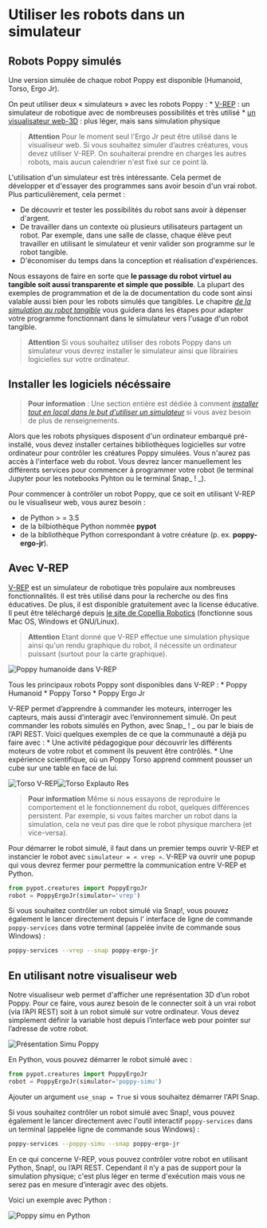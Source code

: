 # Utiliser les robots dans un simulateur

## Robots Poppy simulés

Une version simulée de chaque robot Poppy est disponible (Humanoid, Torso, Ergo Jr).

On peut utiliser deux « simulateurs » avec les robots Poppy : * [ V-REP](http://www.coppeliarobotics.com) : un simulateur de robotique avec de nombreuses possibilités et très utilisé * [ un visualisateur web-3D](http://simu.poppy-project.org) : plus léger, mais sans simulation physique

> **Attention** Pour le moment seul l'Ergo Jr peut être utilisé dans le visualiseur web. Si vous souhaitez simuler d’autres créatures, vous devez utiliser V-REP. On souhaiterai prendre en charges les autres robots, mais aucun calendrier n'est fixé sur ce point là.

L'utilisation d'un simulateur est très intéressante. Cela permet de développer et d'essayer des programmes sans avoir besoin d'un vrai robot. Plus particulièrement, cela permet :

* De découvrir et tester les possibilités du robot sans avoir à dépenser d'argent.
* De travailler dans un contexte où plusieurs utilisateurs partagent un robot. Par exemple, dans une salle de classe, chaque élève peut travailler en utilisant le simulateur et venir valider son programme sur le robot tangible.
* D'économiser du temps dans la conception et réalisation d'expériences.

Nous essayons de faire en sorte que **le passage du robot virtuel au tangible soit aussi transparente et simple que possible**. La plupart des exemples de programmation et de la de documentation du code sont ainsi valable aussi bien pour les robots simulés que tangibles. Le chapitre *[ de la simulation au robot tangible](../from-simulation-to-real-robot/README.md)* vous guidera dans les étapes pour adapter votre programme fonctionnant dans le simulateur vers l'usage d'un robot tangible.

> **Attention** Si vous souhaitez utiliser des robots Poppy dans un simulateur vous devrez installer le simulateur ainsi que librairies logicielles sur votre ordinateur.

## Installer les logiciels nécéssaire

> **Pour information** : Une section entière est dédiée à comment *[installer tout en local dans le but d'utiliser un simulateur](../installation/install-poppy-softwares.md)* si vous avez besoin de plus de renseignements.

Alors que les robots physiques disposent d'un ordinateur embarqué pré-installé, vous devez installer certaines bibliothèques logicielles sur votre ordinateur pour contrôler les créatures Poppy simulées. Vous n'aurez pas accès à l'interface web du robot. Vous devrez lancer manuellement les différents services pour commencer à programmer votre robot (le terminal Jupyter pour les notebooks Pyhton ou le terminal Snap_ ! _).

Pour commencer à contrôler un robot Poppy, que ce soit en utilisant V-REP ou le visualiseur web, vous aurez besoin : 
* de Python > = 3.5
* de la bilbiothèque Python nommée **pypot**
* de la bibliothèque Python correspondant à votre créature (p. ex. **poppy-ergo-jr**).

## Avec V-REP

[ V-REP](http://www.coppeliarobotics.com) est un simulateur de robotique très populaire aux nombreuses fonctionnalités. Il est très utilisé dans pour la recherche ou des fins éducatives. De plus, il est disponible gratuitement avec la license éducative. Il peut être téléchargé depuis [ le site de Copellia Robotics](http://www.coppeliarobotics.com/downloads.html) (fonctionne sous Mac OS, Windows et GNU/Linux).

> **Attention** Etant donné que V-REP effectue une simulation physique ainsi qu'un rendu graphique du robot, il nécessite un ordinateur puissant (surtout pour la carte graphique).

![Poppy humanoide dans V-REP](../img/humanoid/vrep.png)

Tous les principaux robots Poppy sont disponibles dans V-REP : * Poppy Humanoid * Poppy Torso * Poppy Ergo Jr

V-REP permet d’apprendre à commander les moteurs, interroger les capteurs, mais aussi d’interagir avec l’environnement simulé. On peut commander les robots simulés en Python, avec Snap_ ! _ ou par le biais de l’API REST. Voici quelques exemples de ce que la communauté a déjà pu faire avec : * Une activité pédagogique pour découvrir les différents moteurs de votre robot et comment ils peuvent être contrôlés. * Une expérience scientifique, où un Poppy Torso apprend comment pousser un cube sur une table en face de lui.

![Torso V-REP](../img/torso/explauto-vrep.png)![Torso Explauto Res](../img/torso/explauto-res.png)

> **Pour information** Même si nous essayons de reproduire le comportement et le fonctionnement du robot, quelques différences persistent. Par exemple, si vous faites marcher un robot dans la simulation, cela ne veut pas dire que le robot physique marchera (et vice-versa).

Pour démarrer le robot simulé, il faut dans un premier temps ouvrir V-REP et instancier le robot avec `simulateur = « vrep »`. V-REP va ouvrir une popup qui vous devrez fermer pour permettre la communication entre V-REP et Python.

```python
from pypot.creatures import PoppyErgoJr
robot = PoppyErgoJr(simulator='vrep')
```

Si vous souhaitez contrôler un robot simulé via Snap!, vous pouvez également le lancer directement depuis l' interface de ligne de commande `poppy-services` dans votre terminal (appelée invite de commande sous Windows) :

```bash
poppy-services --vrep --snap poppy-ergo-jr
```

## En utilisant notre visualiseur web

Notre visualiseur web permet d'afficher une représentation 3D d’un robot Poppy. Pour ce faire, vous aurez besoin de le connecter soit à un vrai robot (via l’API REST) soit à un robot simulé sur votre ordinateur. Vous devez simplement définir la variable host depuis l’interface web pour pointer sur l’adresse de votre robot.

![Présentation Simu Poppy](../img/visu/presentation.png)

En Python, vous pouvez démarrer le robot simulé avec :

```python
from pypot.creatures import PoppyErgoJr
robot = PoppyErgoJr(simulator='poppy-simu')
```

Ajouter un argument `use_snap = True` si vous souhaitez démarrer l'API Snap.

Si vous souhaitez contrôler un robot simulé avec Snap!, vous pouvez également le lancer directement avec l'outil interactif `poppy-services` dans un terminal (appelée ligne de commande sous Windows) :

```bash
poppy-services --poppy-simu --snap poppy-ergo-jr
```

En ce qui concerne V-REP, vous pouvez contrôler votre robot en utilisant Python, Snap!, ou l’API REST. Cependant il n’y a pas de support pour la simulation physique; c'est plus léger en terme d'exécution mais vous ne serez pas en mesure d’interagir avec des objets.

Voici un exemple avec Python :

![Poppy simu en Python](../img/visu/python-setup.gif)
